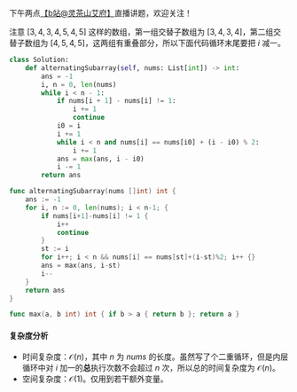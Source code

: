 下午两点[【b站@灵茶山艾府】](https://space.bilibili.com/206214)直播讲题，欢迎关注！

注意 $[3,4,3,4,5,4,5]$ 这样的数组，第一组交替子数组为 $[3,4,3,4]$，第二组交替子数组为 $[4,5,4,5]$，这两组有重叠部分，所以下面代码循环末尾要把 $i$ 减一。

```py [sol-Python3]
class Solution:
    def alternatingSubarray(self, nums: List[int]) -> int:
        ans = -1
        i, n = 0, len(nums)
        while i < n - 1:
            if nums[i + 1] - nums[i] != 1:
                i += 1
                continue
            i0 = i
            i += 1
            while i < n and nums[i] == nums[i0] + (i - i0) % 2:
                i += 1
            ans = max(ans, i - i0)
            i -= 1
        return ans
```

```go [sol-Go]
func alternatingSubarray(nums []int) int {
	ans := -1
	for i, n := 0, len(nums); i < n-1; {
		if nums[i+1]-nums[i] != 1 {
			i++
			continue
		}
		st := i
		for i++; i < n && nums[i] == nums[st]+(i-st)%2; i++ {}
		ans = max(ans, i-st)
		i--
	}
	return ans
}

func max(a, b int) int { if b > a { return b }; return a }
```

#### 复杂度分析

- 时间复杂度：$\mathcal{O}(n)$，其中 $n$ 为 $\textit{nums}$ 的长度。虽然写了个二重循环，但是内层循环中对 $i$ 加一的**总**执行次数不会超过 $n$ 次，所以总的时间复杂度为 $\mathcal{O}(n)$。
- 空间复杂度：$\mathcal{O}(1)$。仅用到若干额外变量。
